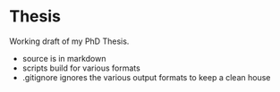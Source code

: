# Thesis
Working draft of my PhD Thesis.

+ source is in markdown
+ scripts build for various formats
+ .gitignore ignores the various output formats to keep a clean house

